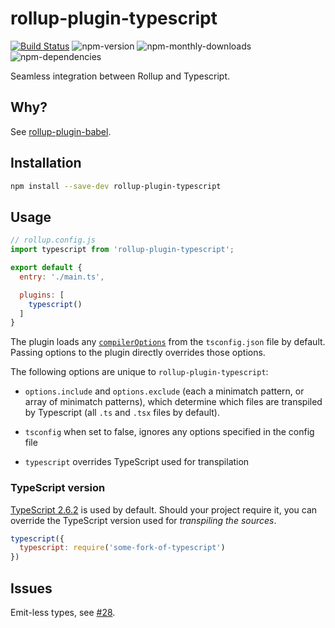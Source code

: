 # rollup-plugin-typescript
[![Build Status](https://travis-ci.org/rollup/rollup-plugin-typescript.svg?branch=master)](https://travis-ci.org/rollup/rollup-plugin-typescript)
![npm-version](https://img.shields.io/npm/v/rollup-plugin-typescript.svg?maxAge=2592000)
![npm-monthly-downloads](https://img.shields.io/npm/dm/rollup-plugin-typescript.svg?maxAge=2592000)
![npm-dependencies](https://img.shields.io/david/rollup/rollup-plugin-typescript.svg?maxAge=2592000)

Seamless integration between Rollup and Typescript.

## Why?
See [rollup-plugin-babel](https://github.com/rollup/rollup-plugin-babel).

## Installation

```bash
npm install --save-dev rollup-plugin-typescript
```

## Usage

```js
// rollup.config.js
import typescript from 'rollup-plugin-typescript';

export default {
  entry: './main.ts',

  plugins: [
    typescript()
  ]
}
```

The plugin loads any [`compilerOptions`](http://www.typescriptlang.org/docs/handbook/compiler-options.html) from the `tsconfig.json` file by default. Passing options to the plugin directly overrides those options.

The following options are unique to `rollup-plugin-typescript`:

* `options.include` and `options.exclude` (each a minimatch pattern, or array of minimatch patterns), which determine which files are transpiled by Typescript (all `.ts` and `.tsx` files by default).

* `tsconfig` when set to false, ignores any options specified in the config file

* `typescript` overrides TypeScript used for transpilation

### TypeScript version
[TypeScript 2.6.2](https://github.com/Microsoft/TypeScript/wiki/Roadmap#26-october-2017) is used by default. Should your project require it, you can override the TypeScript version used for _transpiling the sources_.

```js
typescript({
  typescript: require('some-fork-of-typescript')
})
```

## Issues
Emit-less types, see [#28](https://github.com/rollup/rollup-plugin-typescript/issues/28).
